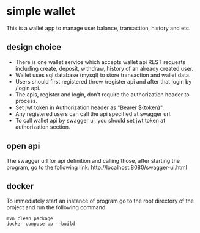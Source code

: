 # simple wallet
This is a wallet app to manage user balance, transaction, history and etc.

## design choice
- There is one wallet service which accepts wallet api REST requests including create, deposit, withdraw, history of an already created user.
- Wallet uses sql database (mysql) to store transaction and wallet data.
- Users should first registered throw /register api and after that login by /login api.
- The apis, register and login, don't require the authorization header to process.
- Set jwt token in Authorization header as "Bearer ${token}".
- Any registered users can call the api specified at swagger url.
- To call wallet api by swagger ui, you should set jwt token at authorization section.

## open api
The swagger url for api definition and calling those, after starting the program, go to the following link:
http://localhost:8080/swagger-ui.html

## docker
To immediately start an instance of program go to the root directory of the project and run the following command.
```
mvn clean package
docker compose up --build
```

